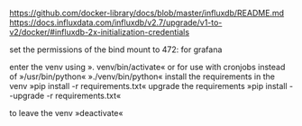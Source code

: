 https://github.com/docker-library/docs/blob/master/influxdb/README.md
https://docs.influxdata.com/influxdb/v2.7/upgrade/v1-to-v2/docker/#influxdb-2x-initialization-credentials

set the permissions of the bind mount to 472: for grafana

enter the venv using ». venv/bin/activate« or for use with cronjobs instead of »/usr/bin/python« »./venv/bin/python«
install the requirements in the venv »pip install -r requirements.txt«
upgrade the requirements »pip install --upgrade -r requirements.txt«

to leave the venv »deactivate«

